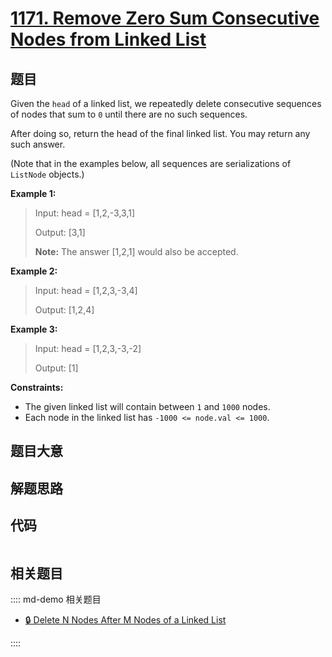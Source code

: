 # [1171. Remove Zero Sum Consecutive Nodes from Linked List](https://leetcode.com/problems/remove-zero-sum-consecutive-nodes-from-linked-list/)

## 题目

Given the `head` of a linked list, we repeatedly delete consecutive sequences
of nodes that sum to `0` until there are no such sequences.

After doing so, return the head of the final linked list.  You may return any
such answer.



(Note that in the examples below, all sequences are serializations of
`ListNode` objects.)

**Example 1:**

> Input: head = [1,2,-3,3,1]
> 
> Output: [3,1]
> 
> **Note:** The answer [1,2,1] would also be accepted.

**Example 2:**

> Input: head = [1,2,3,-3,4]
> 
> Output: [1,2,4]

**Example 3:**

> Input: head = [1,2,3,-3,-2]
> 
> Output: [1]

**Constraints:**

  * The given linked list will contain between `1` and `1000` nodes.
  * Each node in the linked list has `-1000 <= node.val <= 1000`.


## 题目大意

## 解题思路

## 代码

```javascript

```

## 相关题目

:::: md-demo 相关题目
- [🔒 Delete N Nodes After M Nodes of a Linked List](https://leetcode.com/problems/delete-n-nodes-after-m-nodes-of-a-linked-list)

::::
